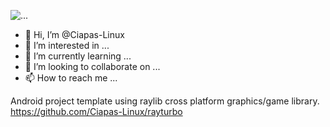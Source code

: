 ![...](https://i.postimg.cc/nLsPk9My/header.jpg)

- 👋 Hi, I’m @Ciapas-Linux
- 👀 I’m interested in ...
- 🌱 I’m currently learning ...
- 💞️ I’m looking to collaborate on ...
- 📫 How to reach me ...

Android project template using raylib cross platform graphics/game library.
https://github.com/Ciapas-Linux/rayturbo

